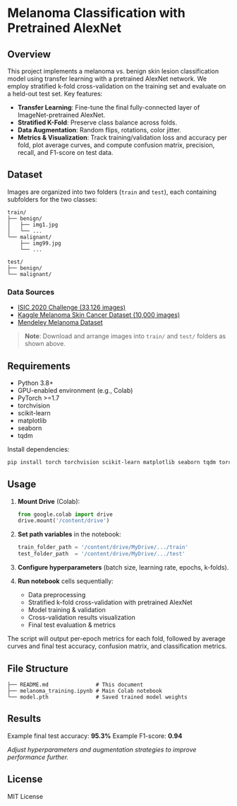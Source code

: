 # Melanoma Classification with Pretrained AlexNet

## Overview

This project implements a melanoma vs. benign skin lesion classification model using transfer learning with a pretrained AlexNet network. We employ stratified k-fold cross-validation on the training set and evaluate on a held-out test set. Key features:

* **Transfer Learning**: Fine-tune the final fully-connected layer of ImageNet-pretrained AlexNet.
* **Stratified K-Fold**: Preserve class balance across folds.
* **Data Augmentation**: Random flips, rotations, color jitter.
* **Metrics & Visualization**: Track training/validation loss and accuracy per fold, plot average curves, and compute confusion matrix, precision, recall, and F1-score on test data.

## Dataset

Images are organized into two folders (`train` and `test`), each containing subfolders for the two classes:

```
train/
├── benign/
│   ├── img1.jpg
│   └── ...
└── malignant/
    ├── img99.jpg
    └── ...

test/
├── benign/
└── malignant/
```

### Data Sources

* [ISIC 2020 Challenge (33,126 images)](https://challenge2020.isic-archive.com/)
* [Kaggle Melanoma Skin Cancer Dataset (10,000 images)](https://www.kaggle.com/datasets/hasnainjaved/melanoma-skin-cancer-dataset-of-10000-images/)
* [Mendeley Melanoma Dataset](https://data.mendeley.com/datasets/ggh6g39ps2/3)

> **Note**: Download and arrange images into `train/` and `test/` folders as shown above.

## Requirements

* Python 3.8+
* GPU-enabled environment (e.g., Colab)
* PyTorch >=1.7
* torchvision
* scikit-learn
* matplotlib
* seaborn
* tqdm

Install dependencies:

```bash
pip install torch torchvision scikit-learn matplotlib seaborn tqdm torchsummary
```

## Usage

1. **Mount Drive** (Colab):

   ```python
   from google.colab import drive
   drive.mount('/content/drive')
   ```
2. **Set path variables** in the notebook:

   ```python
   train_folder_path = '/content/drive/MyDrive/.../train'
   test_folder_path  = '/content/drive/MyDrive/.../test'
   ```
3. **Configure hyperparameters** (batch size, learning rate, epochs, k-folds).
4. **Run notebook** cells sequentially:

   * Data preprocessing
   * Stratified k-fold cross-validation with pretrained AlexNet
   * Model training & validation
   * Cross-validation results visualization
   * Final test evaluation & metrics

The script will output per-epoch metrics for each fold, followed by average curves and final test accuracy, confusion matrix, and classification metrics.

## File Structure

```
├── README.md               # This document
├── melanoma_training.ipynb # Main Colab notebook
└── model.pth               # Saved trained model weights
```

## Results

Example final test accuracy: **95.3%**
Example F1-score: **0.94**

*Adjust hyperparameters and augmentation strategies to improve performance further.*

## License

MIT License
